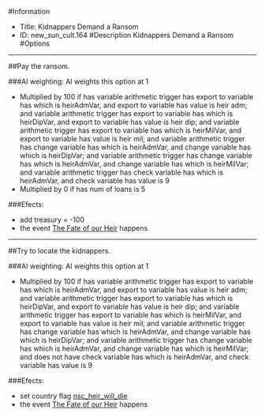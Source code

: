 #Information
 - Title: Kidnappers Demand a Ransom
 - ID: new_sun_cult.164
#Description
Kidnappers Demand a Ransom
#Options

___
##Pay the ransom.

###AI weighting:
AI weights this option at 1
 - Multiplied by 100 if has variable arithmetic trigger has export to variable has which is heirAdmVar, and export to variable has value is heir adm; and variable arithmetic trigger has export to variable has which is heirDipVar, and export to variable has value is heir dip; and variable arithmetic trigger has export to variable has which is heirMilVar, and export to variable has value is heir mil; and variable arithmetic trigger has change variable has which is heirAdmVar, and change variable has which is heirDipVar; and variable arithmetic trigger has change variable has which is heirAdmVar, and change variable has which is heirMilVar; and variable arithmetic trigger has check variable has which is heirAdmVar, and check variable has value is 9
 - Multiplied by 0 if has num of loans is 5


###Efects:<ul><li>add treasury = -100</li><li>the event [The Fate of our Heir](../events/the_fate_of_our_heir.md) happens</li></ul>

___
##Try to locate the kidnappers.

###AI weighting:
AI weights this option at 1
 - Multiplied by 100 if has variable arithmetic trigger has export to variable has which is heirAdmVar, and export to variable has value is heir adm; and variable arithmetic trigger has export to variable has which is heirDipVar, and export to variable has value is heir dip; and variable arithmetic trigger has export to variable has which is heirMilVar, and export to variable has value is heir mil; and variable arithmetic trigger has change variable has which is heirAdmVar, and change variable has which is heirDipVar; and variable arithmetic trigger has change variable has which is heirAdmVar, and change variable has which is heirMilVar; and does not have check variable has which is heirAdmVar, and check variable has value is 9


###Efects:<ul><li>set country flag [nsc_heir_will_die](../flags/nsc_heir_will_die.md)</li><li>the event [The Fate of our Heir](../events/the_fate_of_our_heir.md) happens</li></ul>
